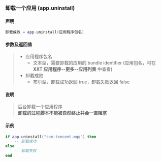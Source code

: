 ### 卸载一个应用 \(**app\.uninstall**\)


#### 声明
```lua
卸载成败 = app.uninstall(应用程序包名)
```


#### 参数及返回值
> - 应用程序包名
>   - 文本型，需要卸载的应用的 bundle identifier \(应用包名，可在 **XXT 应用程序\-\-更多\-\-应用列表** 中查看\) 
> - 卸载成败
>   - 布尔型，卸载成功返回 true，卸载失败返回 false


#### 说明
> 后台卸载一个应用程序  
> **卸载的过程脚本不能被自然终止并会一直阻塞**  


#### 示例  
```lua
if app.uninstall("com.tencent.mqq") then
    -- 卸载成功
else
    -- 卸载失败
end
```

